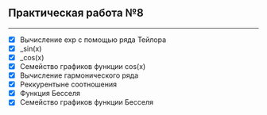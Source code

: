 ## Практическая работа №8
___

- [x] Вычисление exp с помощью ряда Тейлора
- [x] _sin(x)
- [x] _cos(x)
- [x] Семейство графиков функции cos(x)
- [x] Вычисление гармонического ряда
- [x] Реккурентыне соотношения
- [x] Функция Бесселя
- [x] Семейство графиков функции Бесселя
